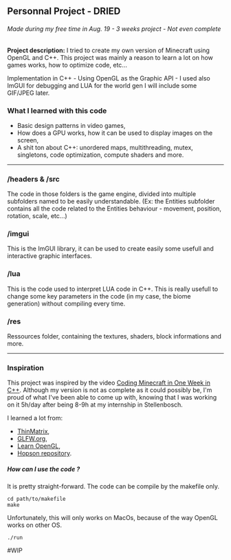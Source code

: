 ## Personnal Project - DRIED
###### Made during my free time in Aug. 19 - 3 weeks project - Not even complete

**Project description:** I tried to create my own version of Minecraft using OpenGL and C++. This project was mainly a reason to learn a lot on how games works, how to optimize code, etc...

Implementation in C++ - Using OpenGL as the Graphic API - I used also ImGUI for debugging and LUA for the world gen
I will include some GIF/JPEG later.

### What I learned with this code
 * Basic design patterns in video games,
 * How does a GPU works, how it can be used to display images on the screen,
 * A shit ton about C++: unordered maps, multithreading, mutex, singletons, code optimization, compute shaders and more.

---

### /headers & /src
The code in those folders is the game engine, divided into multiple subfolders named to be easily understandable. (Ex: the Entities subfolder contains all the code related to the Entities behaviour - movement, position, rotation, scale, etc...)

### /imgui
This is the ImGUI library, it can be used to create easily some usefull and interactive graphic interfaces.

### /lua
This is the code used to interpret LUA code in C++. This is really usefull to change some key parameters in the code (in my case, the biome generation) without compiling every time.

### /res
Ressources folder, containing the textures, shaders, block informations and more.

---

### Inspiration
This project was inspired by the video [Coding Minecraft in One Week in C++](https://www.youtube.com/watch?v=Xq3isov6mZ8). Although my version is not as complete as it could possibly be, I'm proud of what I've been able to come up with, knowing that I was working on it 5h/day after being 8-9h at my internship in Stellenbosch.

I learned a lot from:
- [ThinMatrix](https://www.youtube.com/user/ThinMatrix),
- [GLFW.org](https://www.glfw.org/docs/latest/modules.html),
- [Learn OpenGL](https://learnopengl.com/),
- [Hopson repository](https://github.com/Hopson97/MineCraft-One-Week-Challenge).



##### How can I use the code ?
It is pretty straight-forward. The code can be compile by the makefile only.
```
cd path/to/makefile
make
```
Unfortunately, this will only works on MacOs, because of the way OpenGL works on other OS.
```
./run
```

#WIP
